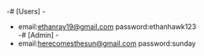 -# [Users] - 
 -  email:ethanray19@gmail.com password:ethanhawk123	
-# [Admin] -  
 -  email:herecomesthesun@gmail.com password:sunday
